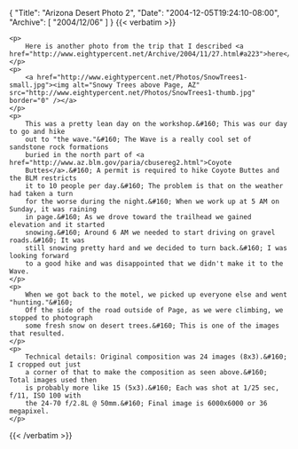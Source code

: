 {
  "Title": "Arizona Desert Photo 2",
  "Date": "2004-12-05T19:24:10-08:00",
  "Archive": [
    "2004/12/06"
  ]
}
{{< verbatim >}}

    <p>
        Here is another photo from the trip that I described <a href="http://www.eightypercent.net/Archive/2004/11/27.html#a223">here</a>. 
    </p>
    <p>
        <a href="http://www.eightypercent.net/Photos/SnowTrees1-small.jpg"><img alt="Snowy Trees above Page, AZ" src="http://www.eightypercent.net/Photos/SnowTrees1-thumb.jpg" border="0" /></a> 
    </p>
    <p>
        This was a pretty lean day on the workshop.&#160; This was our day to go and hike
        out to "the wave."&#160; The Wave is a really cool set of sandstone rock formations
        buried in the north part of <a href="http://www.az.blm.gov/paria/cbusereg2.html">Coyote
        Buttes</a>.&#160; A permit is required to hike Coyote Buttes and the BLM restricts
        it to 10 people per day.&#160; The problem is that on the weather had taken a turn
        for the worse during the night.&#160; When we work up at 5 AM on Sunday, it was raining
        in page.&#160; As we drove toward the trailhead we gained elevation and it started
        snowing.&#160; Around 6 AM we needed to start driving on gravel roads.&#160; It was
        still snowing pretty hard and we decided to turn back.&#160; I was looking forward
        to a good hike and was disappointed that we didn't make it to the Wave. 
    </p>
    <p>
        When we got back to the motel, we picked up everyone else and went "hunting."&#160;
        Off the side of the road outside of Page, as we were climbing, we stopped to photograph
        some fresh snow on desert trees.&#160; This is one of the images that resulted. 
    </p>
    <p>
        Technical details: Original composition was 24 images (8x3).&#160; I cropped out just
        a corner of that to make the composition as seen above.&#160; Total images used then
        is probably more like 15 (5x3).&#160; Each was shot at 1/25 sec, f/11, ISO 100 with
        the 24-70 f/2.8L @ 50mm.&#160; Final image is 6000x6000 or 36 megapixel. 
    </p>

{{< /verbatim >}}

